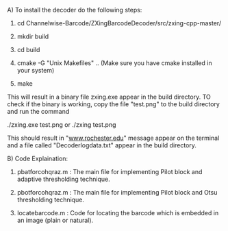 A) To install the decoder do the following steps:

1) cd Channelwise-Barcode/ZXingBarcodeDecoder/src/zxing-cpp-master/

2) mkdir build 

3) cd build

4) cmake -G "Unix Makefiles" ..                  (Make sure you have cmake installed in your system)

5) make

This will result in a binary file zxing.exe appear in the build directory. TO check if the binary is working, copy the file "test.png"
to the build directory and run the command

./zxing.exe test.png 
        or
./zxing test.png		

This should result in "www.rochester.edu" message appear on the terminal and a file called "Decoderlogdata.txt" appear in the build directory.

B) Code Explaination:

1) pbatforcohqraz.m : The main file for implementing Pilot block and adaptive thresholding technique.

2) pbotforcohqraz.m : The main file for implementing Pilot block and Otsu thresholding technique.

3) locatebarcode.m : Code for locating the barcode which is embedded in an image (plain or natural).
